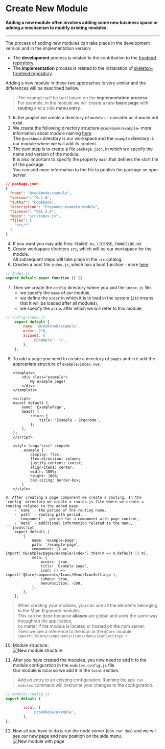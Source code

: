 # Create New Module

#### Adding a new module often involves adding some new business space or adding a mechanism to modify existing modules.

---

The process of adding new modules can take place in the development version and in the implementation version:
- The **development** process is related to the contribution to the [frontend repository][git-dev].
- The **implementation** process is related to the installation of [skeleton-frontend repository][git-skelet].

Adding a new module in these two approaches is very similar and the differences will be described bellow.<br>

> The example will be built based on the **implementation process**. <br>
For example, in the module we will create a new **basic page** with **routing** and a side **menu entry**.

1. In the project we create a directory of `modules` - consider as it would not exist.
2. We create the following directory structure `@cookbook/example`- more information about module naming [here][doc-scope]. <br>
The `@cookbook` directory is our workspace and the `example` directory is our module where we will add its content.
3. The next step is to create a file `package.json`, in which we specify the name and version of the module. <br>
It is also important to specify the property `main` that defines the start file of the package.<br>
You can add more information to the file to publish the package on npm server.
```json
// package.json
{
  "name": "@cookbook/example",
  "version": "0.1.0",
  "author": "Cookbook",
  "description": "Ergonode example module",
  "license": "OSL-3.0",
  "main": "src/index.js",
  "files": [
    "src/*"
  ]
}
```
4. If you want you may add files: `README.ms`, `LICENSE`, `CHANGELOG.md`.
5. Create workspace directory `src`, which will be our workspace for the module.<br>
All subsequent steps will take place in the `src` catalog.
6. Creates a boot file `index.js`, which has a boot function - more [here][doc-structure].
```javascript
// index.js
export default async function () {}
```
7. Then we create the `config` directory where you add the `index.js` file.<br>
    - we specify the `name` of our module,
    - we define the `order` in which it is to load in the system (`210` means that it will be loaded after all modules),
    - we specify the `alias` after which we will refer to this module,
```javascript
// config/index.js
    export default {
        name: '@cookbook/example',
        order: 210,
        aliases: {
            '@Example': '/',
        },
    };
```
8. To add a page you need to create a directory of `pages` and in it add the appropriate structure of `example/index.vue`.

    ```vue
    <template>
        <div class="example">
            My example page!
        </div>
    </template>

    <script>
    export default {
        name: 'ExamplePage',
        head() {
            return {
                title: 'Example - Ergonode',
            };
        },
    };
    </script>

    <style lang="scss" scoped>
        .example {
            display: flex;
            flex-direction: column;
            justify-content: center;
            align-items: center;
            width: 100%;
            height: 100%;
            box-sizing: border-box;
        }
    </style>
```
9. After creating a page component we create a routing. In the `config` directory we create a routes.js file where we create a routing related to the added page.
    - `name` - the period of the routing name,
    - `path` - routing path period,
    - `component` - period for a component with page content,
    - `meta` - additional information related to the menu,
```javascript
    export default [
        {
            name: 'example-page',
            path: '/example-page',
            component: () => import('@Example/pages/example/index').then(m => m.default || m),
            meta: {
                access: true,
                title: 'Example page',
                icon: () => import('@Core/components/Icons/Menu/IconSettings'),
                isMenu: true,
                menuPosition: -500,
            },
        },
    ];
```
> When creating your modules, you can use all the elements belonging to the Main Ergonode modules. <br>
This can be done because **aliases** are global and work the same way throughout the application, <br>
no matter if the module is located or hosted on the npm server. <br>
Then we see a reference to the icon in the `@Core` module: ` import('@Core/components/Icons/Menu/IconSettings')`

10. Module structure: <br>
<img src="images/cookbook/new_module_structure.png"
    alt="New module structure"
    />

11. After you have created the modules, you now need to add it to the module configuration in the `modules.config.js` file. <br>
Our module is local so we add it in the `local` section.
> Add an entry to an existing configuration. Running the `npm run modules` command will overwrite your changes to the configuration.
```javascript
// modules.config.js
export default {
		...
		local: [
			'@cookbook/example',
        ],
};
```
12. Now all you have to do is run the node server (`npm run dev`) and we will see our new page and new position on the side menu.
<img src="images/cookbook/new_module_finish.png"
    alt="New module with page"
    />

[git-dev]: https://github.com/ergonode/frontend
[git-skelet]: https://github.com/ergonode/skeleton-frontend
[doc-scope]: /frontend/architecture/app-structure?id=scope
[doc-structure]: /frontend/architecture/module-structure?id=structure
